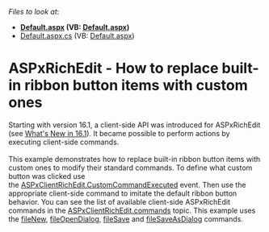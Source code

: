 <!-- default file list -->
*Files to look at*:

* **[Default.aspx](./CS/Default.aspx) (VB: [Default.aspx](./VB/Default.aspx))**
* [Default.aspx.cs](./CS/Default.aspx.cs) (VB: [Default.aspx](./VB/Default.aspx))
<!-- default file list end -->
# ASPxRichEdit - How to replace built-in ribbon button items with custom ones


<p>Starting with version 16.1, a client-side API was introduced for ASPxRichEdit (see <a href="https://www.devexpress.com/Subscriptions/New-2016-1.xml#aspnet">What's New in 16.1</a>). It became possible to perform actions by executing client-side commands.<br><br>This example demonstrates how to replace built-in ribbon button items with custom ones to modify their standard commands. To define what custom button was clicked use the <a href="https://documentation.devexpress.com/AspNet/DevExpress.Web.ASPxRichEdit.Scripts.ASPxClientRichEdit.CustomCommandExecuted.event">ASPxClientRichEdit.CustomCommandExecuted</a> event. Then use the appropriate client-side command to imitate the default ribbon button behavior. You can see the list of available client-side ASPxRichEdit commands in the <a href="https://documentation.devexpress.com/AspNet/DevExpress.Web.ASPxRichEdit.Scripts.RichEditCommands.members">ASPxClientRichEdit.commands</a> topic. This example uses the <a href="https://documentation.devexpress.com/AspNet/DevExpress.Web.ASPxRichEdit.Scripts.RichEditCommands.fileNew.property">fileNew</a>, <a href="https://documentation.devexpress.com/AspNet/DevExpress.Web.ASPxRichEdit.Scripts.RichEditCommands.fileOpenDialog.property">fileOpenDialog</a>, <a href="https://documentation.devexpress.com/AspNet/DevExpress.Web.ASPxRichEdit.Scripts.RichEditCommands.fileSave.property">fileSave</a> and <a href="https://documentation.devexpress.com/AspNet/DevExpress.Web.ASPxRichEdit.Scripts.RichEditCommands.fileSaveAsDialog.property">fileSaveAsDialog</a> commands.</p>

<br/>


